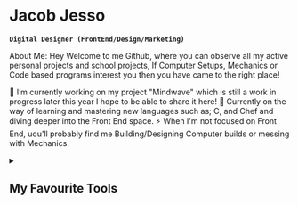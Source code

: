 # Jacob Jesso

**`Digital Designer (FrontEnd/Design/Marketing)`**

About Me: Hey Welcome to me Github, where you can observe all my active personal projects and school projects, If Computer Setups, Mechanics or Code based programs interest you then you have came to the right place!

🔭 I’m currently working on my project "Mindwave" which is still a work in progress later this year I hope to be able to share it here! 🌱 Currently on the way of learning and mastering new languages such as; C, and Chef and diving deeper into the Front End space. ⚡ When I'm not focused on Front End, uou'll probably find me Building/Designing Computer builds or messing with Mechanics.

<details>
  <summary><h2>My Favourite Tools</h2></summary>
  <-- Some badges are from http://github.com/Ileriayo/markdown-badges -->

  <h3> Programming and Markup Languages</h3>

  <p>
    <img align="left" alt="Git" width="30px" style="padding-right:10px;" src="https://custom-icon-badges.demolab.com/badge/Assembly-525252.svg?logo=asm-hex&logoColor=white" />
  </p>

Contact Me:

My Top Open Source Projects

Top Projects I've Contifuted To

Stats and Activity

